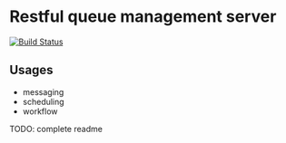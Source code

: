 # Restful queue management server

[![Build Status](https://travis-ci.org/qmetric/penfold.png)](https://travis-ci.org/qmetric/penfold)

## Usages

* messaging
* scheduling
* workflow

TODO: complete readme
